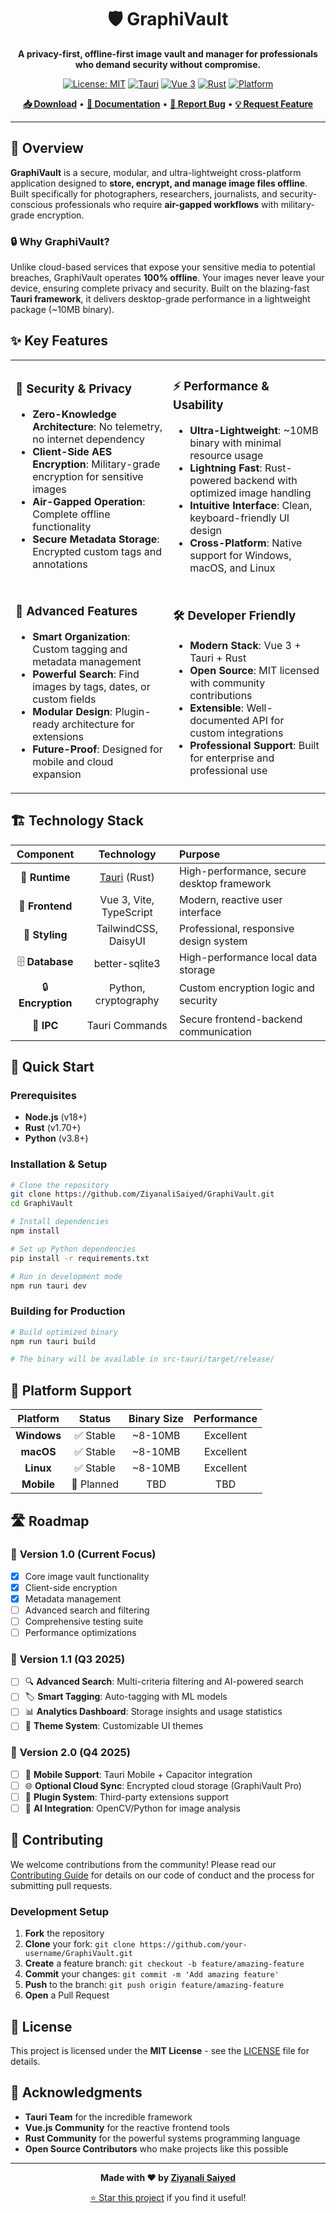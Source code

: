 <div align="center">

# 🛡️ GraphiVault

**A privacy-first, offline-first image vault and manager for professionals who demand security without compromise.**

[![License: MIT](https://img.shields.io/badge/License-MIT-blue.svg)](https://opensource.org/licenses/MIT)
[![Tauri](https://img.shields.io/badge/Tauri-2.0-orange.svg)](https://tauri.app)
[![Vue 3](https://img.shields.io/badge/Vue-3.0-green.svg)](https://vuejs.org)
[![Rust](https://img.shields.io/badge/Rust-1.70+-orange.svg)](https://www.rust-lang.org)
[![Platform](https://img.shields.io/badge/Platform-Windows%20%7C%20macOS%20%7C%20Linux-lightgrey.svg)](https://github.com/ZiyanaliSaiyed/GraphiVault)

[**📥 Download**](https://github.com/ZiyanaliSaiyed/GraphiVault/releases) • [**📖 Documentation**](https://github.com/ZiyanaliSaiyed/GraphiVault/wiki) • [**🐛 Report Bug**](https://github.com/ZiyanaliSaiyed/GraphiVault/issues) • [**💡 Request Feature**](https://github.com/ZiyanaliSaiyed/GraphiVault/issues)

---

<!-- Add screenshot/demo here once available -->
<!-- ![GraphiVault Interface](./docs/images/demo.png) -->

</div>

## 🎯 Overview

**GraphiVault** is a secure, modular, and ultra-lightweight cross-platform application designed to **store, encrypt, and manage image files offline**. Built specifically for photographers, researchers, journalists, and security-conscious professionals who require **air-gapped workflows** with military-grade encryption.

### 🔒 Why GraphiVault?

Unlike cloud-based services that expose your sensitive media to potential breaches, GraphiVault operates **100% offline**. Your images never leave your device, ensuring complete privacy and security. Built on the blazing-fast **Tauri framework**, it delivers desktop-grade performance in a lightweight package (~10MB binary).

## ✨ Key Features

<table>
<tr>
<td width="50%">

### 🔐 **Security & Privacy**
- **Zero-Knowledge Architecture**: No telemetry, no internet dependency
- **Client-Side AES Encryption**: Military-grade encryption for sensitive images
- **Air-Gapped Operation**: Complete offline functionality
- **Secure Metadata Storage**: Encrypted custom tags and annotations

</td>
<td width="50%">

### ⚡ **Performance & Usability**
- **Ultra-Lightweight**: ~10MB binary with minimal resource usage
- **Lightning Fast**: Rust-powered backend with optimized image handling
- **Intuitive Interface**: Clean, keyboard-friendly UI design
- **Cross-Platform**: Native support for Windows, macOS, and Linux

</td>
</tr>
<tr>
<td width="50%">

### 🧩 **Advanced Features**
- **Smart Organization**: Custom tagging and metadata management
- **Powerful Search**: Find images by tags, dates, or custom fields
- **Modular Design**: Plugin-ready architecture for extensions
- **Future-Proof**: Designed for mobile and cloud expansion

</td>
<td width="50%">

### 🛠️ **Developer Friendly**
- **Modern Stack**: Vue 3 + Tauri + Rust
- **Open Source**: MIT licensed with community contributions
- **Extensible**: Well-documented API for custom integrations
- **Professional Support**: Built for enterprise and professional use

</td>
</tr>
</table>

## 🏗️ Technology Stack

<div align="center">

| **Component**   | **Technology**                                   | **Purpose**                                 |
|:---------------:|:------------------------------------------------:|:--------------------------------------------|
| 🦀 **Runtime**   | [Tauri](https://tauri.app) (Rust)                | High-performance, secure desktop framework  |
| 🎨 **Frontend**  | Vue 3, Vite, TypeScript                          | Modern, reactive user interface             |
| 🎯 **Styling**   | TailwindCSS, DaisyUI                             | Professional, responsive design system      |
| 🗄️ **Database**  | better-sqlite3                                   | High-performance local data storage         |
| 🔒 **Encryption**| Python, cryptography                             | Custom encryption logic and security        |
| 🌉 **IPC**       | Tauri Commands                                   | Secure frontend-backend communication       |

</div>

## 🚀 Quick Start

### Prerequisites

- **Node.js** (v18+)
- **Rust** (v1.70+)
- **Python** (v3.8+)

### Installation & Setup

```bash
# Clone the repository
git clone https://github.com/ZiyanaliSaiyed/GraphiVault.git
cd GraphiVault

# Install dependencies
npm install

# Set up Python dependencies
pip install -r requirements.txt

# Run in development mode
npm run tauri dev
```

### Building for Production

```bash
# Build optimized binary
npm run tauri build

# The binary will be available in src-tauri/target/release/
```

## 📱 Platform Support

| Platform | Status | Binary Size | Performance |
|:--------:|:------:|:-----------:|:-----------:|
| **Windows** | ✅ Stable | ~8-10MB | Excellent |
| **macOS** | ✅ Stable | ~8-10MB | Excellent |
| **Linux** | ✅ Stable | ~8-10MB | Excellent |
| **Mobile** | 🚧 Planned | TBD | TBD |

## 🛣️ Roadmap

### 🎯 **Version 1.0** (Current Focus)
- [x] Core image vault functionality
- [x] Client-side encryption
- [x] Metadata management
- [ ] Advanced search and filtering
- [ ] Comprehensive testing suite
- [ ] Performance optimizations

### 🎯 **Version 1.1** (Q3 2025)
- [ ] 🔍 **Advanced Search**: Multi-criteria filtering and AI-powered search
- [ ] 🏷️ **Smart Tagging**: Auto-tagging with ML models
- [ ] 📊 **Analytics Dashboard**: Storage insights and usage statistics
- [ ] 🎨 **Theme System**: Customizable UI themes

### 🎯 **Version 2.0** (Q4 2025)
- [ ] 📱 **Mobile Support**: Tauri Mobile + Capacitor integration
- [ ] 🌐 **Optional Cloud Sync**: Encrypted cloud storage (GraphiVault Pro)
- [ ] 🔌 **Plugin System**: Third-party extensions support
- [ ] 🧪 **AI Integration**: OpenCV/Python for image analysis

## 🤝 Contributing

We welcome contributions from the community! Please read our [Contributing Guide](CONTRIBUTING.md) for details on our code of conduct and the process for submitting pull requests.

### Development Setup

1. **Fork** the repository
2. **Clone** your fork: `git clone https://github.com/your-username/GraphiVault.git`
3. **Create** a feature branch: `git checkout -b feature/amazing-feature`
4. **Commit** your changes: `git commit -m 'Add amazing feature'`
5. **Push** to the branch: `git push origin feature/amazing-feature`
6. **Open** a Pull Request

## 📄 License

This project is licensed under the **MIT License** - see the [LICENSE](LICENSE) file for details.

## 🙏 Acknowledgments

- **Tauri Team** for the incredible framework
- **Vue.js Community** for the reactive frontend tools
- **Rust Community** for the powerful systems programming language
- **Open Source Contributors** who make projects like this possible

---

<div align="center">

**Made with ❤️ by [Ziyanali Saiyed](https://github.com/ZiyanaliSaiyed)**

[⭐ Star this project](https://github.com/ZiyanaliSaiyed/GraphiVault) if you find it useful!

</div>
